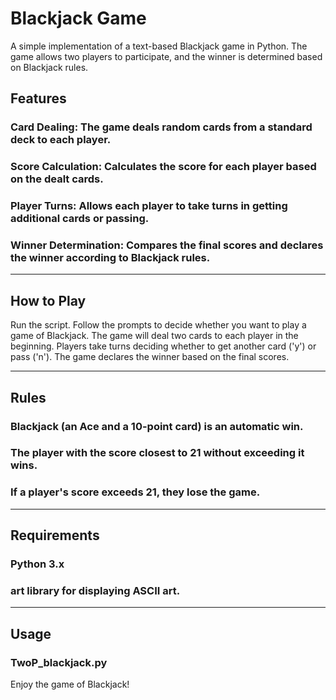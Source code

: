 # Blackjack Game
A simple implementation of a text-based Blackjack game in Python. The game allows two players to participate, and the winner is determined based on Blackjack rules.

## Features
### Card Dealing: The game deals random cards from a standard deck to each player.
### Score Calculation: Calculates the score for each player based on the dealt cards.
### Player Turns: Allows each player to take turns in getting additional cards or passing.
### Winner Determination: Compares the final scores and declares the winner according to Blackjack rules.

---------------------------------------------------------------------------------------------------------------------------------------------------------------------------
## How to Play
Run the script.
Follow the prompts to decide whether you want to play a game of Blackjack.
The game will deal two cards to each player in the beginning.
Players take turns deciding whether to get another card ('y') or pass ('n').
The game declares the winner based on the final scores.

---------------------------------------------------------------------------------------------------------------------------------------------------------------------------

## Rules
### Blackjack (an Ace and a 10-point card) is an automatic win.
### The player with the score closest to 21 without exceeding it wins.
### If a player's score exceeds 21, they lose the game.

---------------------------------------------------------------------------------------------------------------------------------------------------------------------------

## Requirements
### Python 3.x
### art library for displaying ASCII art.

---------------------------------------------------------------------------------------------------------------------------------------------------------------------------

## Usage
### TwoP_blackjack.py
Enjoy the game of Blackjack!

